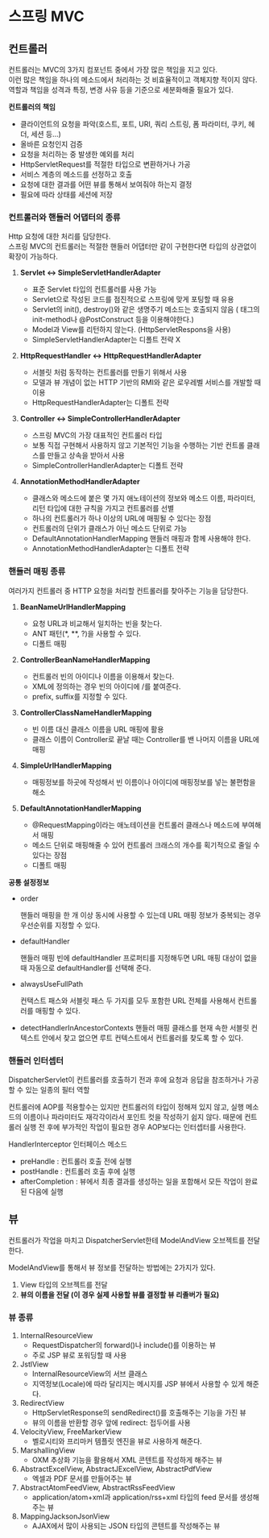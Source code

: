 # 스프링 MVC

## 컨트롤러

컨트롤러는 MVC의 3가지 컴포넌트 중에서 가장 많은 책임을 지고 있다.  
이런 많은 책임을 하나의 메소드에서 처리하는 것 비효율적이고 객체지향 적이지 않다.  
역할과 책임을 성격과 특징, 변경 사유 등을 기준으로 세분화해줄 필요가 있다.

**컨트롤러의 책임**

- 클라이언트의 요청을 파악(호스트, 포트, URI, 쿼리 스트링, 폼 파라미터, 쿠키, 헤더, 세션 등...)
- 올바른 요청인지 검증
- 요청을 처리하는 중 발생한 예외를 처리
- HttpServletRequest를 적절한 타입으로 변환하거나 가공
- 서비스 계층의 메소드를 선정하고 호출
- 요청에 대한 결과를 어떤 뷰를 통해서 보여줘야 하는지 결정
- 필요에 따라 상태를 세션에 저장

### 컨트롤러와 핸들러 어댑터의 종류

Http 요청에 대한 처리를 담당한다.  
스프링 MVC의 컨트롤러는 적절한 핸들러 어댑터만 같이 구현한다면 타입의 상관없이 확장이 가능하다.

1. **Servlet ↔ SimpleServletHandlerAdapter**

   - 표준 Servlet 타입의 컨트롤러를 사용 가능
   - Servlet으로 작성된 코드를 점진적으로 스프링에 맞게 포팅할 때 유용
   - Servlet의 init(), destroy()와 같은 생명주기 메소드는 호출되지 않음 (<bean> 태그의 init-method나 @PostConstruct 등을 이용해야한다.)
   - Model과 View를 리턴하지 않는다. (HttpServletRespons을 사용)
   - SimpleServletHandlerAdapter는 디폴트 전략 X

1. **HttpRequestHandler ↔ HttpRequestHandlerAdapter**

   - 서블릿 처럼 동작하는 컨트롤러를 만들기 위해서 사용
   - 모델과 뷰 개념이 없는 HTTP 기반의 RMI와 같은 로우레벨 서비스를 개발할 때 이용
   - HttpRequestHandlerAdapter는 디폴트 전략

1. **Controller ↔ SimpleControllerHandlerAdapter**

   - 스프링 MVC의 가장 대표적인 컨트롤러 타입
   - 보통 직접 구현해서 사용하지 않고 기본적인 기능을 수행하는 기반 컨트롤 클래스를 만들고 상속을 받아서 사용
   - SimpleControllerHandlerAdapter는 디폴트 전략

1. **AnnotationMethodHandlerAdapter**
   - 클래스와 메소드에 붙은 몇 가지 애노테이션의 정보와 메소드 이름, 파라미터, 리턴 타입에 대한 규칙을 가지고 컨트롤러를 선별
   - 하나의 컨트롤러가 하나 이상의 URL에 매핑될 수 있다는 장점
   - 컨트롤러의 단위가 클래스가 아닌 메소드 단위로 가능
   - DefaultAnnotationHandlerMapping 핸들러 매핑과 함께 사용해야 한다.
   - AnnotationMethodHandlerAdapter는 디폴트 전략

### 핸들러 매핑 종류

여러가지 컨트롤러 중 HTTP 요청을 처리할 컨트롤러를 찾아주는 기능을 담당한다.

1. **BeanNameUrlHandlerMapping**

   - 요청 URL과 비교해서 일치하는 빈을 찾는다.
   - ANT 패턴(\*, \*\*, ?)을 사용할 수 있다.
   - 디폴트 매핑

2. **ControllerBeanNameHandlerMapping**

   - 컨트롤러 빈의 아이디나 이름을 이용해서 찾는다.
   - XML에 정의하는 경우 빈의 아이디에 /를 붙여준다.
   - prefix, suffix를 지정할 수 있다.

3. **ControllerClassNameHandlerMapping**

   - 빈 이름 대신 클래스 이름을 URL 매핑에 활용
   - 클래스 이름이 Controller로 끝날 때는 Controller를 밴 나머지 이름을 URL에 매핑

4. **SimpleUrlHandlerMapping**

   - 매핑정보를 하곳에 작성해서 빈 이름이나 아이디에 매핑정보를 넣는 불편함을 해소

5. **DefaultAnnotationHandlerMapping**
   - @RequestMapping이라는 애노테이션을 컨트롤러 클래스나 메소드에 부여해서 매핑
   - 메소드 단위로 매핑해줄 수 있어 컨트롤러 크래스의 개수를 획기적으로 줄일 수 있다는 장점
   - 디폴트 매핑

**공통 설정정보**

- order

  핸들러 매핑을 한 개 이상 동시에 사용할 수 있는데 URL 매핑 정보가 중복되는 경우 우선순위를 지정할 수 있다.

- defaultHandler

  핸들러 매핑 빈에 defaultHandler 프로퍼티를 지정해두면 URL 매핑 대상이 없을 때 자동으로 defaultHandler를 선택해 준다.

- alwaysUseFullPath

  컨택스트 패스와 서블릿 패스 두 가지를 모두 포함한 URL 전체를 사용해서 컨트롤러를 매핑할 수 있다.

- detectHandlerInAncestorContexts
  핸들러 매핑 클래스를 현재 속한 서블릿 컨텍스트 안에서 찾고 없으면 루트 컨텍스트에서 컨트롤러를 찾도록 할 수 있다.

### 핸들러 인터셉터

DispatcherServlet이 컨트롤러를 호출하기 전과 후에 요청과 응답을 참조하거나 가공할 수 있는 일종의 필터 역할

컨트롤러에 AOP를 적용할수는 있지만 컨트롤러의 타입이 정해져 있지 않고, 실행 메소드의 이름이나 파라미터도 재각각이라서 포인트 컷을 작성하기 쉽지 않다. 때문에 컨트롤러 실행 전 후에 부가적인 작업이 필요한 경우 AOP보다는 인터셉터를 사용한다.

HandlerInterceptor 인터페이스 메소드

- preHandle : 컨트롤러 호출 전에 실행
- postHandle : 컨트롤러 호출 후에 실행
- afterCompletion : 뷰에서 최종 결과를 생성하는 일을 포함해서 모든 작업이 완료된 다음에 실행

## 뷰

컨트롤러가 작업을 마치고 DispatcherServlet한테 ModelAndView 오브젝트를 전달한다.

ModelAndView를 통해서 뷰 정보를 전달하는 방법에는 2가지가 있다.

1. View 타입의 오브젝트를 전달
2. **뷰의 이름을 전달 (이 경우 실제 사용할 뷰를 결정할 뷰 리졸버가 필요)**

### 뷰 종류

1. InternalResourceView
   - RequestDispatcher의 forward()나 include()를 이용하는 뷰
   - 주로 JSP 뷰로 포워딩할 때 사용
2. JstlView
   - InternalResourceView의 서브 클래스
   - 지역정보(Locale)에 따라 달리지는 메시지를 JSP 뷰에서 사용할 수 있게 해준다.
3. RedirectView
   - HttpServletResponse의 sendRedirect()를 호출해주는 기능을 가진 뷰
   - 뷰의 이름을 반환할 경우 앞에 redirect: 접두어를 사용
4. VelocityView, FreeMarkerView
   - 벨로시티와 프리마커 템플릿 엔진을 뷰로 사용하게 해준다.
5. MarshallingView
   - OXM 추상화 기능을 활용해서 XML 콘텐트를 작성하게 해주는 뷰
6. AbstractExcelView, AbstractJExcelView, AbstractPdfView
   - 엑셀과 PDF 문서를 만들어주는 뷰
7. AbstractAtomFeedView, AbstractRssFeedView
   - application/atom+xml과 application/rss+xml 타입의 feed 문서를 생성해주는 뷰
8. MappingJacksonJsonView
   - AJAX에서 많이 사용되는 JSON 타입의 콘텐트를 작성해주는 뷰
